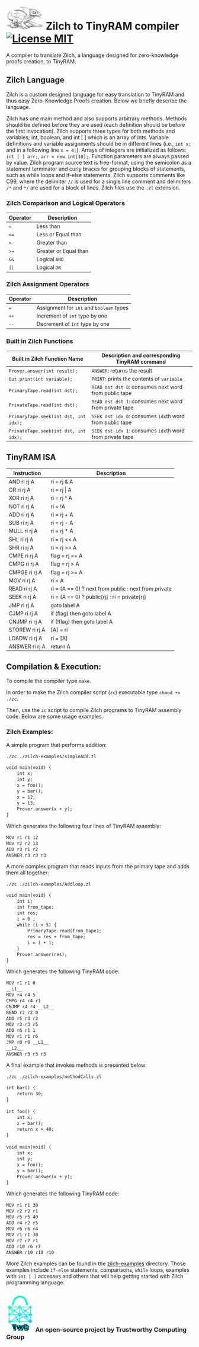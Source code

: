 # ![alt text][logo] Zilch to TinyRAM compiler [![License MIT][badge-license]](LICENSE)

A compiler to translate Zilch, a language designed for zero-knowledge proofs creation, to TinyRAM.

## Zilch Language
Zilch is a custom designed language for easy translation to TinyRAM and thus easy Zero-Knowledge Proofs creation.
Below we briefly describe the language.

Zilch has one main method and also supports arbitrary methods.
Methods should be defined before they are used (each definition should be before the first invocation).
Zilch supports three types for both methods and variables; int, boolean, and int [ ] which is an array of ints.
Variable definitions and variable assignments should be in different lines (i.e., `int x;` and in a following line `x = 4;`).
Arrays of integers are initialized as follows: `int [ ] arr;`, `arr = new int[10];`.
Function parameters are always passed by value.
Zilch program source text is free-format, using the semicolon as a statement terminator and curly braces for grouping blocks of statements, such as while loops and if-else statements.
Zilch supports comments like C99, where the delimiter `//` is used for a single line comment and delimiters `/*` and `*/` are used for a block of lines.
Zilch files use the `.zl` extension.

### Zilch Comparison and Logical Operators
| Operator | Description        	|
|----------|------------------------|
| `<`      | Less than				|
| `<=`     | Less or Equal than		|
| `>`      | Greater than			|
| `>=`     | Greater or Equal than	|
| `&&`     | Logical `AND`			|
| `\|\|`   | Logical `OR`			|


### Zilch Assignment Operators
| Operator | Description        						|
|----------|--------------------------------------------|
| `=`      | Assignment for `int` and `boolean` types 	|
| `++`     | Increment of `int` type by one 			|
| `--`     | Decrement of `int` type by one 			|


### Built in Zilch Functions
| Built in Zilch Function Name       	| Description and corresponding TinyRAM command 			|
|---------------------------------------|-----------------------------------------------------------|
| `Prover.answer(int result);`			| `ANSWER`: returns the result 								|
| `Out.print(int variable);`			| `PRINT`: prints the contents of `variable` 				|
| `PrimaryTape.read(int dst);`			| `READ dst dst 0`: consumes next word from public tape		|
| `PrivateTape.read(int dst);`			| `READ dst dst 1`: consumes next word from private tape 	|
| `PrimaryTape.seek(int dst, int idx);`	| `SEEK dst idx 0`: consumes `idx`th word from public tape	|
| `PrivateTape.seek(int dst, int idx);` | `SEEK dst idx 1`: consumes `idx`th word from private tape	|



## TinyRAM ISA
| Instruction    | Description                                          |
|----------------|------------------------------------------------------|
| AND ri rj A    | ri = rj & A                                          |
| OR ri rj A     | ri = rj \| A                                         |
| XOR ri rj A    | ri = rj ^ A                                          |
| NOT ri rj A    | ri = !A                                              |
| ADD ri rj A    | ri = rj + A                                          |
| SUB ri rj A    | ri = rj - A                                          |
| MULL ri rj A   | ri = rj * A                                          |
| SHL ri rj A    | ri = rj << A                                         |
| SHR ri rj A    | ri = rj >> A                                         |
| CMPE ri rj A   | flag = rj == A                                       |
| CMPG ri rj A   | flag = rj > A                                        |
| CMPGE ri rj A  | flag = rj >= A                                       |
| MOV ri rj A    | ri = A                                               |
| READ ri rj A   | ri = (A == 0) ? next from public : next from private |
| SEEK ri rj A   | ri = (A == 0) ? public[rj] : ri = private[rj]        |
| JMP ri rj A    | goto label A                                         |
| CJMP ri rj A   | if (flag) then goto label A                          |
| CNJMP ri rj A  | if (!flag) then goto label A                         |
| STOREW ri rj A | [A] = ri                                             |
| LOADW ri rj A  | ri = [A]                                             |
| ANSWER ri rj A | return A                                             |


## Compilation & Execution:
To compile the compiler type `make`.

In order to make the Zilch compiler script (`zc`) executable type `chmod +x ./zc`.

Then, use the `zc` script to compile Zilch programs to TinyRAM assembly code.
Below are some usage examples.


### Zilch Examples:

A simple program that performs addition:
```
./zc ./zilch-examples/simpleAdd.zl
```
```
void main(void) {
	int x;
	int y;
	x = foo();
	y = bar();
	x = 12;
	y = 13;
	Prover.answer(x + y);
}
```

Which generates the following four lines of TinyRAM assembly:
```
MOV r1 r1 12
MOV r2 r2 13
ADD r3 r1 r2
ANSWER r3 r3 r3
```

A more complex program that reads inputs from the primary tape and adds them all together:
```
./zc ./zilch-examples/Addloop.zl
```
```
void main(void) {
	int i;
	int from_tape;
	int res;
	i = 0 ;
	while (i < 5) {
		PrimaryTape.read(from_tape);
		res = res + from_tape;
		i = i + 1;
	}
	Prover.answer(res);
}
```

Which generates the following TinyRAM code:
```
MOV r1 r1 0
__L1__
MOV r4 r4 5
CMPG r4 r4 r1
CNJMP r4 r4 __L2__
READ r2 r2 0
ADD r5 r3 r2
MOV r3 r3 r5
ADD r6 r1 1
MOV r1 r1 r6
JMP r0 r0 __L1__
__L2__
ANSWER r3 r3 r3
```

A final example that invokes methods is presented below:
```
./zc ./zilch-examples/methodCalls.zl
```
```
int bar() {
	return 30;
}

int foo() {
	int x;
	x = bar();
	return x + 40;
}

void main(void) {
	int x;
	int y;
	x = foo();
	y = bar();
	Prover.answer(x + y);
}
```

Which generates the following TinyRAM code:
```
MOV r1 r1 30
MOV r2 r2 r1
MOV r5 r5 40
ADD r4 r2 r5
MOV r6 r6 r4
MOV r1 r1 30
MOV r7 r7 r1
ADD r10 r6 r7
ANSWER r10 r10 r10
```


More Zilch examples can be found in the [zilch-examples](./zilch-examples) directory.
Those examples include `if-else` statements, comparisons, `while` loops, examples with `int [ ]` accesses and others that will help getting started with Zilch programming language. 


### ![alt text][twc-logo] An open-source project by Trustworthy Computing Group


[logo]: ./logos/logo.jpg

[twc-logo]: ./logos/twc.png

[badge-license]: https://img.shields.io/badge/license-MIT-green.svg?style=flat-square
